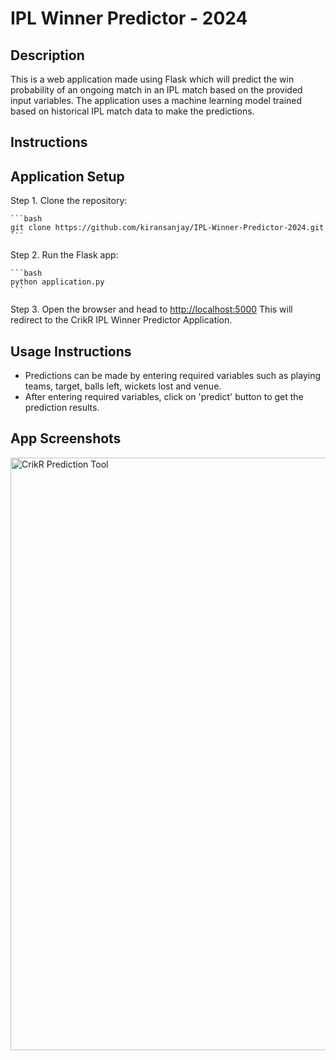 # IPL Winner Predictor - 2024

## Description 

This is a web application made using Flask which will predict the win probability of an ongoing match in an IPL match based on the provided input variables. The application uses a machine learning model trained based on historical IPL match data to make the predictions.

## Instructions 


## Application Setup
Step 1. Clone the repository:

    ```bash
    git clone https://github.com/kiransanjay/IPL-Winner-Predictor-2024.git
    ```

Step 2. Run the Flask app:

    ```bash
    python application.py
    ```

Step 3. Open the browser and head to [http://localhost:5000](http://localhost:5000) This will redirect to the CrikR IPL Winner Predictor Application.

## Usage Instructions 
* Predictions can be made by entering required variables such as playing teams, target, balls left, wickets lost and venue.
* After entering required variables, click on 'predict' button to get the prediction results.

## App Screenshots
<img width="948" alt="CrikR Prediction Tool" src="https://github.com/kiransanjay/IPL-Winner-Predictor-2024/static/homepage">
